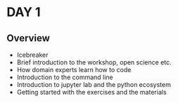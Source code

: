 # DAY 1
## Overview
- Icebreaker 
- Brief introduction to the workshop, open science etc.
- How domain experts learn how to code
- Introduction to the command line
- Introduction to jupyter lab and the python ecosystem
- Getting started with the exercises and the materials
